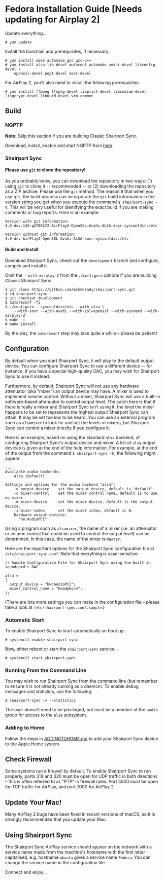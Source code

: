 # Fedora Installation Guide [Needs updating for Airplay 2]

Update everything...
```
# yum update
```
Install the toolchain and prerequisites, if necessary:
```
# yum install make automake gcc gcc-c++
# yum install alsa-lib-devel autoconf automake avahi-devel libconfig-devel \
    openssl-devel popt-devel soxr-devel
```
For AirPlay 2, you'll also need to install the following prerequisites:
```
# yum install ffmpeg ffmpeg-devel libplist-devel libsodium-devel libgcrypt-devel libuuid-devel vim-common
```

## Build
### NQPTP
**Note:** Skip this section if you are building Classic Shairport Sync.

Download, install, enable and start NQPTP from [here](https://github.com/mikebrady/nqptp).

### Shairport Sync

#### Please use `git` to clone the repository!
As you probably know, you can download the repository in two ways: (1) using `git` to clone it  -- recommended -- or (2) downloading the repository as a ZIP archive. Please use the `git` method. The reason it that when you use `git`, the build process can incorporate the `git` build information in the version string you get when you execute the command `$ shairport-sync -V`. This will be very useful for identifying the exact build if you are making comments or bug reports. Here is an example:
```
Version with git information:
4.0-dev-138-g2789572-AirPlay2-OpenSSL-Avahi-ALSA-soxr-sysconfdir:/etc

Version without git information:
4.0-dev-AirPlay2-OpenSSL-Avahi-ALSA-soxr-sysconfdir:/etc
```

#### Build and Install
Download Shairport Sync, check out the `development` branch and configure, compile and install it.

Omit the `--with-airplay-2` from the `./configure` options if you are building Classic Shairport Sync:

```
$ git clone https://github.com/mikebrady/shairport-sync.git
$ cd shairport-sync
$ git checkout development
$ autoreconf -fi
$ ./configure --sysconfdir=/etc --with-alsa \
    --with-soxr --with-avahi --with-ssl=openssl --with-systemd --with-airplay-2
$ make -j
# make install
```
By the way, the `autoreconf` step may take quite a while – please be patient!

## Configuration
By default when you start Shairport Sync, it will play to the default output device. You can configure Shairport Sync to use a different device -- for instance, if you have a special high-quality DAC, you may wish for Shairport Sync to use it instead.

Furthermore, by default, Shairport Sync will not use any hardware attenuator (aka "mixer") an output device may have. A mixer is used to implement volume control. Without a mixer, Shairport Sync will use a built-in software-based attenuator to control output level. The catch here is that if there is really a mixer and Shairport Sync isn't using it, the level the mixer happens to be set to represents the highest output Shairport Sync can attain. It may be set too low to be heard. You can use an external program such as `alsamixer` to look for and set the levels of mixers, but Shairport Sync can control a mixer directly if you configure it.

Here is an example, based on using the standard `alsa` backend, of configuring Shairport Sync's output device and mixer. 
A list of `alsa` output devices is given at the end of the help information. For example, at the end of the output from the command `$ shairport-sync -h`, the following might appear:

```
...
Available audio backends:
    alsa (default)

Settings and options for the audio backend "alsa":
    -d output-device    set the output device, default is "default".
    -c mixer-control    set the mixer control name, default is to use no mixer.
    -m mixer-device     set the mixer device, default is the output device.
    -i mixer-index      set the mixer index, default is 0.
    hardware output devices:
      "hw:AudioPCI"
```
Using a program such as `alsamixer`, the name of a mixer (i.e. an attenuator or volume control that could be used to control the output level) can be determined. In this case, the name of the mixer is `Master`.

Here are the important options for the Shairport Sync configuration file at `/etc/shairport-sync.conf`. Note that everything is case-sensitive:
```
// Sample Configuration File for Shairport Sync using the built-in soundcard's DAC

alsa =
{
  output_device = "hw:AudioPCI";
  mixer_control_name = "Headphone";
};

```

(There are lots more settings you can make in the configuration file – please take a look at `/etc/shairport-sync.conf.sample`.)

### Automatic Start

To enable Shairport Sync to start automatically on boot up:
```
# systemctl enable shairport-sync
```
Now, either reboot or start the `shairport-sync` service:
```
# systemctl start shairport-sync
```

### Running From the Command Line

You may wish to run Shairport Sync from the command line (but remember to ensure it is not already running as a daemon). To enable debug messages and statistics, use the following:

```
$ shairport-sync -v --statistics
```
The user doesn't need to be privileged, but must be a member of the `audio` group for access to the `alsa` subsystem.


### Adding to Home

Follow the steps in [ADDINGTOHOME.md](https://github.com/mikebrady/shairport-sync/blob/development/ADDINGTOHOME.md) to add your Shairport Sync device to the Apple Home system.

## Check Firewall
Some systems run a firewall by default. To enable Shairport Sync to run properly, ports 319 and 320 must be open for UDP traffic in both directions – this is often referred to as "PTP" in firewall rules. Port 5000 must be open for TCP traffic for AirPlay, and port 7000 for AirPlay 2. 

## Update Your Mac!

Many AirPlay 2 bugs have been fixed in recent versions of macOS, so it is strongly recommended that you update your Mac.

## Using Shairport Sync

The Shairport Sync AirPlay service should appear on the network with a service name made from the machine's hostname with the first letter capitalised, e.g. hostname `ubuntu` gives a service name `Fedora`. You can change the service name in the configuration file.

Connect and enjoy...
